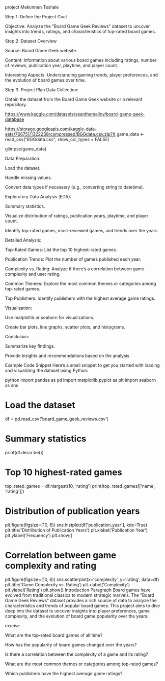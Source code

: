 project
Mekonnen Teshale

Step 1: Define the Project Goal

Objective: Analyze the "Board Game Geek Reviews" dataset to uncover insights into trends, ratings, and characteristics of top-rated board games.

Step 2: Dataset Overview

Source: Board Game Geek website.

Content: Information about various board games including ratings, number of reviews, publication year, playtime, and player count.

Interesting Aspects: Understanding gaming trends, player preferences, and the evolution of board games over time.

Step 3: Project Plan
Data Collection:

Obtain the dataset from the Board Game Geek website or a relevant repository.

https://www.kaggle.com/datasets/seanthemalloy/board-game-geek-database

https://storage.googleapis.com/kaggle-data-sets/766751/1322238/compressed/BGGdata.csv.zip?X
game_data <- read_csv("BGGdata.csv", show_col_types = FALSE)

glimpse(game_data)


Data Preparation:


Load the dataset.

Handle missing values.

Convert data types if necessary (e.g., converting string to datetime).

Exploratory Data Analysis (EDA):

Summary statistics.

Visualize distribution of ratings, publication years, playtime, and player count.

Identify top-rated games, most-reviewed games, and trends over the years.

Detailed Analysis:

Top-Rated Games: List the top 10 highest-rated games.

Publication Trends: Plot the number of games published each year.

Complexity vs. Rating: Analyze if there’s a correlation between game complexity and user rating.

Common Themes: Explore the most common themes or categories among top-rated games.

Top Publishers: Identify publishers with the highest average game ratings.

Visualization:

Use matplotlib or seaborn for visualizations.

Create bar plots, line graphs, scatter plots, and histograms.

Conclusion:

Summarize key findings.

Provide insights and recommendations based on the analysis.

Example Code Snippet
Here’s a small snippet to get you started with loading and visualizing the dataset using Python:

python
import pandas as pd
import matplotlib.pyplot as plt
import seaborn as sns

# Load the dataset
df = pd.read_csv('board_game_geek_reviews.csv')

# Summary statistics
print(df.describe())

# Top 10 highest-rated games
top_rated_games = df.nlargest(10, 'rating')
print(top_rated_games[['name', 'rating']])

# Distribution of publication years
plt.figure(figsize=(10, 6))
sns.histplot(df['publication_year'], kde=True)
plt.title('Distribution of Publication Years')
plt.xlabel('Publication Year')
plt.ylabel('Frequency')
plt.show()

# Correlation between game complexity and rating
plt.figure(figsize=(10, 6))
sns.scatterplot(x='complexity', y='rating', data=df)
plt.title('Game Complexity vs. Rating')
plt.xlabel('Complexity')
plt.ylabel('Rating')
plt.show()
Introduction Paragraph
Board games have evolved from traditional classics to modern strategic marvels. The "Board Game Geek Reviews" dataset provides a rich source of data to analyze the characteristics and trends of popular board games. This project aims to dive deep into the dataset to uncover insights into player preferences, game complexity, and the evolution of board game popularity over the years.

exrcise

What are the top-rated board games of all time?

How has the popularity of board games changed over the years?

Is there a correlation between the complexity of a game and its rating?

What are the most common themes or categories among top-rated games?

Which publishers have the highest average game ratings?
